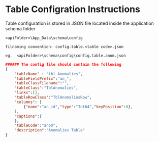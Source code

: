 # Table Configration Instructions

Table configuration is stored in JSON file located inside the application schema folder 
```  
<apiFolder>\App_Data\schema\config  

filnaming convention: config.table.<table code>.json

eg.  <apiFolder>\schema\config\config.table.anom.json
```

```json
###### The config file should contain the following
{
    "tableName" : "tbl_Anomalies",
    "tableFieldPrefix":"an_",
    "tableClassFilename":"",
    "tableClass":"TblAnomalies",
    "links":[],
    "tableRowClass":"TblAnomaliesRow",
    "columns": [
        {"name":"an_id","type":"Int64","keyPosition":0},
    ],
    "captions":{
    },
    "tableCode":"anom",
    "description":"Anomalies Table"
}
```
